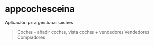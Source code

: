 # appcochesceina

Aplicación para gestionar coches
> Coches - añadir coches, vista coches + vendedores
> Vendedores
> Compradores
